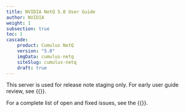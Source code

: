 ```yaml
---
title: NVIDIA NetQ 5.0 User Guide
author: NVIDIA
weight: 1
subsection: true
toc: 1
cascade:
    product: Cumulus NetQ
    version: "5.0"
    imgData: cumulus-netq
    siteSlug: cumulus-netq
    draft: true
---
```


This server is used for release note staging only. For early user guide review, see {{<exlink url="https://rachel-stage.d3k6fybijj9whw.amplifyapp.com/networking-ethernet-software/cumulus-netq-416/Whats-New/" text="rachel-stage">}}.

For a complete list of open and fixed issues, see the {{<link title="NVIDIA NetQ 5.0 Release Notes" text="release notes">}}.